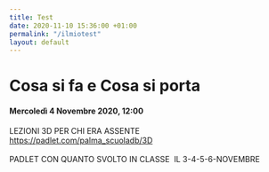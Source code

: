```yaml
---
title: Test
date: 2020-11-10 15:36:00 +01:00
permalink: "/ilmiotest"
layout: default
---
```



# Cosa si fa e Cosa si porta
#### Mercoledì 4 Novembre 2020, 12:00
 LEZIONI 3D PER CHI ERA ASSENTE
<br><a href="https://padlet.com/palma_scuoladb/3D" id="ow727" __is_owner="true">https://padlet.com/palma_scuoladb/3D</a><br><br>PADLET CON QUANTO SVOLTO IN CLASSE&nbsp; IL 3-4-5-6-NOVEMBRE  
